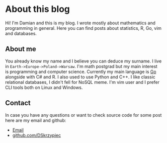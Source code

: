 # About this blog

Hi! I'm Damian and this is my blog. I wrote mostly about mathematics and
programming in general. Here you can find posts about statistics, R, Go, vim and
databases.

## About me
You already know my name and I believe you can deduce my surname. I live in
`Earth->Europe->Poland->Warsaw`. I'm math postgrad but my main interest is
programming and computer science. Currently my main language is 
[Go](https://golang.org/) alongside with C# and R. I also used to use Python 
and C++. I like classic relational databases, I didn't fell for NoSQL meme. 
I'm vim user and I prefer CLI tools both on Linux and Windows.


## Contact

In case you have any questions or want to check source code for some post here
are my email and github:

* <a href="mailto:damian.j.skrzypiec@gmail.com">Email</a>
* [github.com/DSkrzypiec](https://github.com/DSkrzypiec/)

